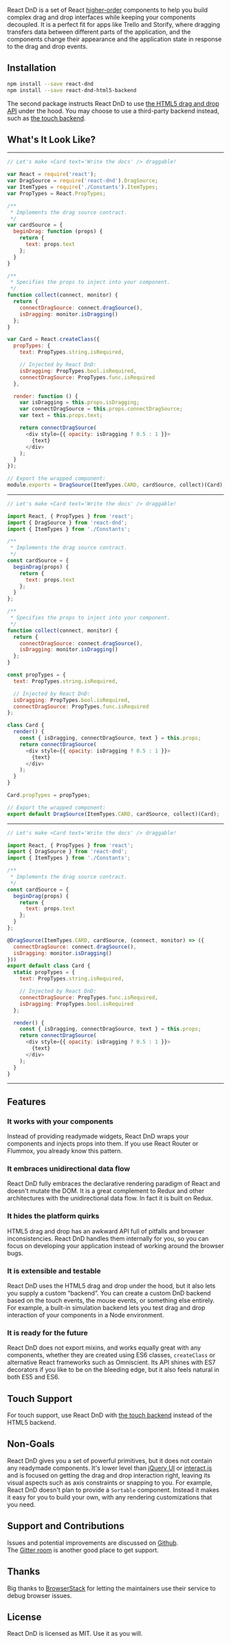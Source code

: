 React DnD is a set of React [higher-order](https://medium.com/@dan_abramov/mixins-are-dead-long-live-higher-order-components-94a0d2f9e750) components to help you build complex drag and drop interfaces while keeping your components decoupled. It is a perfect fit for apps like Trello and Storify, where dragging transfers data between different parts of the application, and the components change their appearance and the application state in response to the drag and drop events.

## Installation

```sh
npm install --save react-dnd
npm install --save react-dnd-html5-backend
```

The second package instructs React DnD to use [the HTML5 drag and drop API](https://developer.mozilla.org/en-US/docs/Web/Guide/HTML/Drag_and_drop) under the hood. You may choose to use a third-party backend instead, such as [the touch backend](https://github.com/yahoo/react-dnd-touch-backend).

## What's It Look Like?

-------------------
```js
// Let's make <Card text='Write the docs' /> draggable!

var React = require('react');
var DragSource = require('react-dnd').DragSource;
var ItemTypes = require('./Constants').ItemTypes;
var PropTypes = React.PropTypes;

/**
 * Implements the drag source contract.
 */
var cardSource = {
  beginDrag: function (props) {
    return {
      text: props.text
    };
  }
}

/**
 * Specifies the props to inject into your component.
 */
function collect(connect, monitor) {
  return {
    connectDragSource: connect.dragSource(),
    isDragging: monitor.isDragging()
  };
}

var Card = React.createClass({
  propTypes: {
    text: PropTypes.string.isRequired,

    // Injected by React DnD:
    isDragging: PropTypes.bool.isRequired,
    connectDragSource: PropTypes.func.isRequired
  },

  render: function () {
    var isDragging = this.props.isDragging;
    var connectDragSource = this.props.connectDragSource;
    var text = this.props.text;

    return connectDragSource(
      <div style={{ opacity: isDragging ? 0.5 : 1 }}>
        {text}
      </div>
    );
  }
});

// Export the wrapped component:
module.exports = DragSource(ItemTypes.CARD, cardSource, collect)(Card);
```
-------------------
```js
// Let's make <Card text='Write the docs' /> draggable!

import React, { PropTypes } from 'react';
import { DragSource } from 'react-dnd';
import { ItemTypes } from './Constants';

/**
 * Implements the drag source contract.
 */
const cardSource = {
  beginDrag(props) {
    return {
      text: props.text
    };
  }
};

/**
 * Specifies the props to inject into your component.
 */
function collect(connect, monitor) {
  return {
    connectDragSource: connect.dragSource(),
    isDragging: monitor.isDragging()
  };
}

const propTypes = {
  text: PropTypes.string.isRequired,

  // Injected by React DnD:
  isDragging: PropTypes.bool.isRequired,
  connectDragSource: PropTypes.func.isRequired
};

class Card {
  render() {
    const { isDragging, connectDragSource, text } = this.props;
    return connectDragSource(
      <div style={{ opacity: isDragging ? 0.5 : 1 }}>
        {text}
      </div>
    );
  }
}

Card.propTypes = propTypes;

// Export the wrapped component:
export default DragSource(ItemTypes.CARD, cardSource, collect)(Card);
```
-------------------
```js
// Let's make <Card text='Write the docs' /> draggable!

import React, { PropTypes } from 'react';
import { DragSource } from 'react-dnd';
import { ItemTypes } from './Constants';

/**
 * Implements the drag source contract.
 */
const cardSource = {
  beginDrag(props) {
    return {
      text: props.text
    };
  }
};

@DragSource(ItemTypes.CARD, cardSource, (connect, monitor) => ({
  connectDragSource: connect.dragSource(),
  isDragging: monitor.isDragging()
}))
export default class Card {
  static propTypes = {
    text: PropTypes.string.isRequired,

    // Injected by React DnD:
    connectDragSource: PropTypes.func.isRequired,
    isDragging: PropTypes.bool.isRequired
  };

  render() {
    const { isDragging, connectDragSource, text } = this.props;
    return connectDragSource(
      <div style={{ opacity: isDragging ? 0.5 : 1 }}>
        {text}
      </div>
    );
  }
}
```
-------------------

## Features

### It works with your components

Instead of providing readymade widgets, React DnD wraps your components and injects props into them. If you use React Router or Flummox, you already know this pattern.

### It embraces unidirectional data flow

React DnD fully embraces the declarative rendering paradigm of React and doesn't mutate the DOM. It is a great complement to Redux and other architectures with the unidirectional data flow. In fact it is built on Redux.

### It hides the platform quirks

HTML5 drag and drop has an awkward API full of pitfalls and browser inconsistencies. React DnD handles them internally for you, so you can focus on developing your application instead of working around the browser bugs.

### It is extensible and testable

React DnD uses the HTML5 drag and drop under the hood, but it also lets you supply a custom “backend”. You can create a custom DnD backend based on the touch events, the mouse events, or something else entirely. For example, a built-in simulation backend lets you test drag and drop interaction of your components in a Node environment.

### It is ready for the future

React DnD does not export mixins, and works equally great with any components, whether they are created using ES6 classes, `createClass` or alternative React frameworks such as Omniscient. Its API shines with ES7 decorators if you like to be on the bleeding edge, but it also feels natural in both ES5 and ES6.

## Touch Support

For touch support, use React DnD with [the touch backend](https://github.com/yahoo/react-dnd-touch-backend) instead of the HTML5 backend.

## Non-Goals

React DnD gives you a set of powerful primitives, but it does not contain any readymade components. It's lower level than [jQuery UI](https://jqueryui.com/) or [interact.js](http://interactjs.io/) and is focused on getting the drag and drop interaction right, leaving its visual aspects such as axis constraints or snapping to you. For example, React DnD doesn't plan to provide a `Sortable` component. Instead it makes it easy for you to build your own, with any rendering customizations that you need.

## Support and Contributions

Issues and potential improvements are discussed on [Github](https://github.com/gaearon/react-dnd/issues).  
The [Gitter room](https://gitter.im/gaearon/react-dnd) is another good place to get support.

## Thanks

Big thanks to [BrowserStack](https://www.browserstack.com) for letting the maintainers use their service to debug browser issues.

## License

React DnD is licensed as MIT. Use it as you will.
